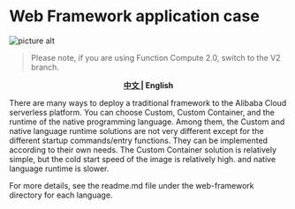 # Web Framework application case

![picture alt](https://serverless-article-picture.oss-cn-hangzhou.aliyuncs.com/1638188430695_20211129122031251935.png)

> Please note, if you are using Function Compute 2.0, switch to the V2 branch.

<p align="center"><b> <a href="./readme.md"> 中文 </a> | English </b></p>

There are many ways to deploy a traditional framework to the Alibaba Cloud serverless platform. You can choose Custom, Custom Container, and the runtime of the native programming language. Among them, the Custom and native language runtime solutions are not very different except for the different startup commands/entry functions. They can be implemented according to their own needs. The Custom Container solution is relatively simple, but the cold start speed of the image is relatively high. and native language runtime is slower.

For more details, see the readme.md file under the web-framework directory for each language.